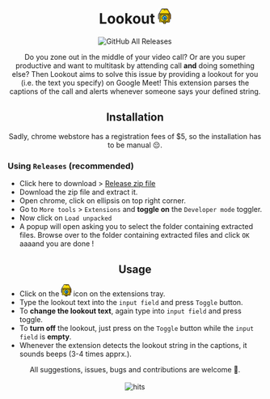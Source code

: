 <h1 align="center">Lookout <img src="./lookout.png" width="25px" alt="icon"> </h1>

<div align="center">
<img alt="GitHub All Releases" src="https://img.shields.io/github/downloads/pathakshashank17/Lookout/total?style=for-the-badge">
</div>

<p align="center">
    Do you zone out in the middle of your video call? Or are you super productive and want to multitask by attending call <b>and</b> doing something else? Then Lookout aims to solve this issue by providing a lookout for you (i.e. the text you specify) on Google Meet! This extension parses the captions of the call and alerts whenever someone says your defined string.
</p>

<h2 align="center">Installation</h2>
<p align="center">
    Sadly, chrome webstore has a registration fees of $5, so the installation has to be manual 😔.
</p>

### Using `Releases` (recommended)

- Click here to download > [Release zip file](https://github.com/pathakshashank17/Lookout/archive/v1.0.zip)
- Download the zip file and extract it.
- Open chrome, click on ellipsis on top right corner.
- Go to `More tools` >  `Extensions` and **toggle on** the `Developer mode` toggler.
- Now click on `Load unpacked`
- A popup will open asking you to select the folder containing extracted files. Browse over to the folder containing extracted files and click `OK` aaaand you are done !

<h2 align="center">Usage</h2>

- Click on the <img src="./lookout.png" width="20px" alt="icon"> icon on the extensions tray.
- Type the lookout text into the `input field` and press `Toggle` button.
- To **change the lookout text**, again type into `input field` and press toggle.
- To **turn off** the lookout, just press on the `Toggle` button while the `input field` is **empty**.
- Whenever the extension detects the lookout string in the captions, it sounds beeps (3-4 times apprx.).

<p align="center">All suggestions, issues, bugs and contributions are welcome 🤗. <br><br>
<img src="http://hits.dwyl.com/pathakshashank17/Lookout.svg" alt="hits">
</p>